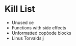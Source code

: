 Kill List
=========
* Unused ce
* Functions with side effects
* Unformatted copòode blocks
* Linus Torvalds
j
